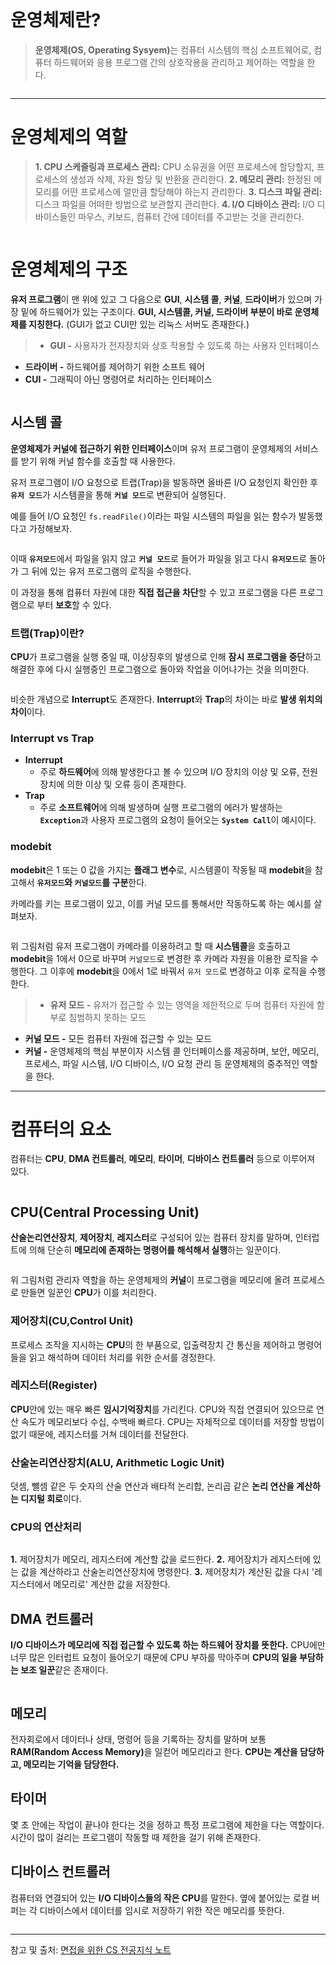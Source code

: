 <p><img alt="" src="https://velog.velcdn.com/images/gmltn9233/post/e671bc5a-abfd-4209-a5a8-49ee076e35c2/image.png" /></p>
<h1 id="운영체제란">운영체제란?</h1>
<blockquote>
<p><strong>운영체제(OS, Operating Sysyem)</strong>는 컴퓨터 시스템의 핵심 소프트웨어로, 컴퓨터 하드웨어와 응용 프로그램 간의 상호작용을 관리하고 제어하는 역할을 한다.</p>
</blockquote>
<p><img alt="" src="https://velog.velcdn.com/images/gmltn9233/post/715a40d4-3420-4e8a-aae9-2ca86e057c00/image.png" /></p>
<hr />
<h1 id="운영체제의-역할">운영체제의 역할</h1>
<blockquote>
<p><strong>1. CPU 스케줄링과 프로세스 관리:</strong> CPU 소유권을 어떤 프로세스에 할당할지, 프로세스의 생성과 삭제, 자원 할당 및 반환을 관리한다.
<strong>2. 메모리 관리:</strong> 한정된 메모리를 어떤 프로세스에 얼만큼 할당해야 하는지 관리한다.
<strong>3. 디스크 파일 관리:</strong> 디스크 파일을 어떠한 방법으로 보관할지 관리한다.
<strong>4. I/O 디바이스 관리:</strong> I/O 디바이스들인 마우스, 키보드, 컴퓨터 간에 데이터를 주고받는 것을 관리한다.</p>
</blockquote>
<p><img alt="" src="https://velog.velcdn.com/images/gmltn9233/post/040c05e8-3236-4bc1-9e27-075d0ae65aa9/image.png" /></p>
<h1 id="운영체제의-구조">운영체제의 구조</h1>
<p><strong>유저 프로그램</strong>이 맨 위에 있고 그 다음으로 <strong>GUI</strong>, <strong>시스템 콜</strong>, <strong>커널</strong>, <strong>드라이버</strong>가 있으며 가장 밑에 하드웨어가 있는 구조이다. 
<strong>GUI, 시스템콜, 커널, 드라이버 부분이 바로 운영체제를 지칭한다.</strong> (GUI가 없고 CUI만 있는 리눅스 서버도 존재한다.)</p>
<blockquote>
<ul>
<li><strong>GUI -</strong> 사용자가 전자장치와 상호 작용할 수 있도록 하는 사용자 인터페이스</li>
</ul>
</blockquote>
<ul>
<li><strong>드라이버 -</strong> 하드웨어를 제어하기 위한 소프트 웨어</li>
<li><strong>CUI -</strong> 그래픽이 아닌 명령어로 처리하는 인터페이스</li>
</ul>
<p><img alt="" src="https://velog.velcdn.com/images/gmltn9233/post/edc2ea7d-0ba6-47dd-a40c-2578510567c0/image.png" /></p>
<h2 id="시스템-콜">시스템 콜</h2>
<p><strong>운영체제가 커널에 접근하기 위한 인터페이스</strong>이며 유저 프로그램이 운영체제의 서비스를 받기 위해 커널 함수를 호출할 때 사용한다.</p>
<p>유저 프로그램이 I/O 요청으로 트랩(Trap)을 발동하면 올바른 I/O 요청인지 확인한 후 <strong><code>유저 모드</code></strong>가 시스템콜을 통해 <strong><code>커널 모드</code></strong>로 변환되어 실행된다.</p>
<p>예를 들어 I/O 요청인 <code>fs.readFile()</code>이라는 파일 시스템의 파일을 읽는 함수가 발동했다고 가정해보자.</p>
<p><img alt="" src="https://velog.velcdn.com/images/gmltn9233/post/270508bb-45ba-497f-9def-132d53b296cb/image.png" /></p>
<p>이때 <strong><code>유저모드</code></strong>에서 파일을 읽지 않고 <strong><code>커널 모드</code></strong>로 들어가 파일을 읽고 다시 <strong><code>유저모드</code></strong>로 돌아가 그 뒤에 있는 유저 프로그램의 로직을 수행한다.</p>
<p>이 과정을 통해 컴퓨터 자원에 대한 <strong>직접 접근을 차단</strong>할 수 있고 프로그램을 다른 프로그램으로 부터 <strong>보호</strong>할 수 있다.</p>
<h3 id="트랩trap이란">트랩(Trap)이란?</h3>
<p><strong>CPU</strong>가 프로그램을 실행 중일 때, 이상징후의 발생으로 인해 <strong>잠시 프로그램을 중단</strong>하고 해결한 후에 다시 실행중인 프로그램으로 돌아와 작업을 이어나가는 것을 의미한다.</p>
<p><img alt="" src="https://velog.velcdn.com/images/gmltn9233/post/c41db8cb-242b-4bea-b31e-2526f57518c0/image.png" /></p>
<p>비슷한 개념으로 <strong>Interrupt</strong>도 존재한다.
<strong>Interrupt</strong>와 <strong>Trap</strong>의 차이는 바로 <strong>발생 위치의 차이</strong>이다.</p>
<h3 id="interrupt-vs-trap">Interrupt vs Trap</h3>
<ul>
<li><strong>Interrupt</strong><ul>
<li>주로 <strong>하드웨어</strong>에 의해 발생한다고 볼 수 있으며 I/O 장치의 이상 및 오류, 전원 장치에 의한 이상 및 오류 등이 존재한다.</li>
</ul>
</li>
<li><strong>Trap</strong> <ul>
<li>주로 <strong>소프트웨어</strong>에 의해 발생하며 실행 프로그램의 에러가 발생하는 <strong><code>Exception</code></strong>과 사용자 프로그램의 요청이 들어오는 <strong><code>System Call</code></strong>이 예시이다.</li>
</ul>
</li>
</ul>
<h3 id="modebit">modebit</h3>
<p><strong>modebit</strong>은 1 또는 0 값을 가지는 <strong>플래그 변수</strong>로, 시스템콜이 작동될 때 <strong>modebit</strong>을 참고해서 <strong><code>유저모드</code>와 <code>커널모드</code>를 구분</strong>한다.</p>
<p>카메라를 키는 프로그램이 있고, 이를 커널 모드를 통해서만 작동하도록 하는 예시를 살펴보자.</p>
<p><img alt="" src="https://velog.velcdn.com/images/gmltn9233/post/bcb8a9e5-d53f-4435-91b9-ef31444e671d/image.png" /></p>
<p>위 그림처럼 유저 프로그램이 카메라를 이용하려고 할 때 <strong>시스템콜</strong>을 호출하고 <strong>modebit</strong>을 1에서 0으로 바꾸며 <code>커널모드</code>로 변경한 후 카메라 자원을 이용한 로직을 수행한다.
그 이후에 <strong>modebit</strong>을 0에서 1로 바꿔서 <code>유저 모드</code>로 변경하고 이후 로직을 수행한다.</p>
<blockquote>
<ul>
<li><strong>유저 모드 -</strong> 유저가 접근할 수 있는 영역을 제한적으로 두며 컴퓨터 자원에 함부로 침범하지 못하는 모드</li>
</ul>
</blockquote>
<ul>
<li><strong>커널 모드 -</strong> 모든 컴퓨터 자원에 접근할 수 있는 모드</li>
<li><strong>커널 -</strong> 운영체제의 핵심 부분이자 시스템 콜 인터페이스를 제공하며, 보안, 메모리, 프로세스, 파일 시스템, I/O 디바이스, I/O 요청 관리 등 운영체제의 중추적인 역할을 한다.</li>
</ul>
<hr />
<h1 id="컴퓨터의-요소">컴퓨터의 요소</h1>
<p>컴퓨터는 <strong>CPU</strong>, <strong>DMA 컨트롤러</strong>, <strong>메모리</strong>, <strong>타이머</strong>, <strong>디바이스 컨트롤러</strong> 등으로 이루어져 있다.</p>
<p><img alt="" src="https://velog.velcdn.com/images/gmltn9233/post/0e2c4365-cb5b-46b0-9c0b-b237bb4dac0e/image.png" /></p>
<h2 id="cpucentral-processing-unit">CPU(Central Processing Unit)</h2>
<p><strong>산술논리연산장치</strong>, <strong>제어장치</strong>, <strong>레지스터</strong>로 구성되어 있는 컴퓨터 장치를 말하며, 인터럽트에 의해 단순히 <strong>메모리에 존재하는 명령어를 해석해서 실행</strong>하는 일꾼이다.</p>
<p><img alt="" src="https://velog.velcdn.com/images/gmltn9233/post/3e8727a7-a53c-4095-86a9-936560a54742/image.png" /></p>
<p>위 그림처럼 관리자 역할을 하는 운영체제의 <strong>커널</strong>이 프로그램을 메모리에 올려 프로세스로 만들면 일꾼인 <strong>CPU</strong>가 이를 처리한다.</p>
<h3 id="제어장치cucontrol-unit">제어장치(CU,Control Unit)</h3>
<p>프로세스 조작을 지시하는 <strong>CPU</strong>의 한 부품으로, 입출력장치 간 통신을 제어하고 명령어들을 읽고 해석하며 데이터 처리를 위한 순서를 경정한다.</p>
<h3 id="레지스터register">레지스터(Register)</h3>
<p><strong>CPU</strong>안에 있는 매우 빠른 <strong>임시기억장치</strong>를 가리킨다. CPU와 직접 연결되어 있으므로 연산 속도가 메모리보다 수십, 수백배 빠르다. CPU는 자체적으로 데이터를 저장할 방법이 없기 때문에, 레지스터를 거쳐 데이터를 전달한다.</p>
<h3 id="산술논리연산장치alu-arithmetic-logic-unit">산술논리연산장치(ALU, Arithmetic Logic Unit)</h3>
<p>덧셈, 뺄셈 같은 두 숫자의 산술 연산과 배타적 논리합, 논리곱 같은 <strong>논리 연산을 계산하는 디지털 회로</strong>이다.</p>
<h3 id="cpu의-연산처리">CPU의 연산처리</h3>
<p><img alt="" src="https://velog.velcdn.com/images/gmltn9233/post/2172b667-8442-4a28-865f-600e9a978d43/image.png" /></p>
<p><strong>1.</strong> 제어장치가 메모리, 레지스터에 계산할 값을 로드한다.
<strong>2.</strong> 제어장치가 레지스터에 있는 값을 계산하라고 산술논리연산장치에 명령한다.
<strong>3.</strong> 제어장치가 계산된 값을 다시 '레지스터에서 메모리로' 계산한 값을 저장한다.</p>
<h2 id="dma-컨트롤러">DMA 컨트롤러</h2>
<p><strong>I/O 디바이스가 메모리에 직접 접근할 수 있도록 하는 하드웨어 장치를 뜻한다.</strong> CPU에만 너무 많은 인터럽트 요청이 들어오기 때문에 CPU 부하를 막아주며 <strong>CPU의 일을 부담하는 보조 일꾼</strong>같은 존재이다.</p>
<p><img alt="" src="https://velog.velcdn.com/images/gmltn9233/post/3d052db1-fa8e-4084-9af5-46314a378003/image.png" /></p>
<h2 id="메모리">메모리</h2>
<p>전자회로에서 데이터나 상태, 명령어 등을 기록하는 장치를 말하며 보통 <strong>RAM(Random Access Memory)</strong>을 일컫어 메모리라고 한다. <strong>CPU는 계산을 담당하고, 메모리는 기억을 담당한다.</strong>
<img alt="" src="https://velog.velcdn.com/images/gmltn9233/post/1bb6f2a6-4bf3-403d-9874-2d1381872589/image.png" /></p>
<h2 id="타이머">타이머</h2>
<p>몇 초 안에는 작업이 끝나야 한다는 것을 정하고 특정 프로그램에 제한을 다는 역할이다. 시간이 많이 걸리는 프로그램이 작동할 때 제한을 걸기 위해 존재한다.</p>
<h2 id="디바이스-컨트롤러">디바이스 컨트롤러</h2>
<p>컴퓨터와 연결되어 있는 <strong>I/O 디바이스들의 작은 CPU</strong>를 말한다. 옆에 붙어있는 로컬 버퍼는 각 디바이스에서 데이터를 임시로 저장하기 위한 작은 메모리를 뜻한다.</p>
<p><img alt="" src="https://velog.velcdn.com/images/gmltn9233/post/1b4c46e7-2888-4d67-92ea-c5c1eb6a6dde/image.png" /></p>
<hr />
<p>참고 및 출처: <a href="https://www.yes24.com/Product/Goods/109317449">면접을 위한 CS 전공지식 노트</a></p>
